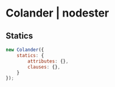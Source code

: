 # Colander | nodester


## Statics

```js
new Colander({
	statics: {
		attributes: {},
		clauses: {},
	}
});
```
